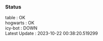 ### Status


table : OK  
hogwarts : OK  
icy-bot : DOWN  
Latest Update : 2023-10-22 00:38:20.519299
